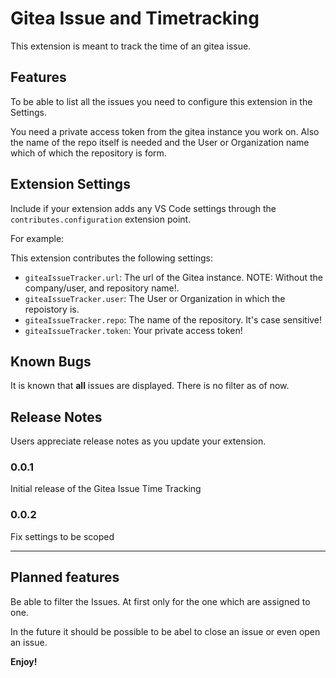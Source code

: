 # Gitea Issue and Timetracking

This extension is meant to track the time of an gitea issue.

## Features

To be able to list all the issues you need to configure this extension in the Settings.

You need a private access token from the gitea instance you work on.
Also the name of the repo itself is needed and the User or Organization name which of which the repository is form.

## Extension Settings

Include if your extension adds any VS Code settings through the `contributes.configuration` extension point.

For example:

This extension contributes the following settings:

* `giteaIssueTracker.url`: The url of the Gitea instance. NOTE: Without the company/user, and repository name!.
* `giteaIssueTracker.user`: The User or Organization in which the repoistory is.
* `giteaIssueTracker.repo`: The name of the repository. It's case sensitive!
* `giteaIssueTracker.token`: Your private access token! 

## Known Bugs

It is known that **all** issues are displayed. There is no filter as of now.

## Release Notes

Users appreciate release notes as you update your extension.

### 0.0.1

Initial release of the Gitea Issue Time Tracking

### 0.0.2

Fix settings to be scoped

---

## Planned features

Be able to filter the Issues. At first only for the one which are assigned to one.

In the future it should be possible to be abel to close an issue or even open an issue.

**Enjoy!**
